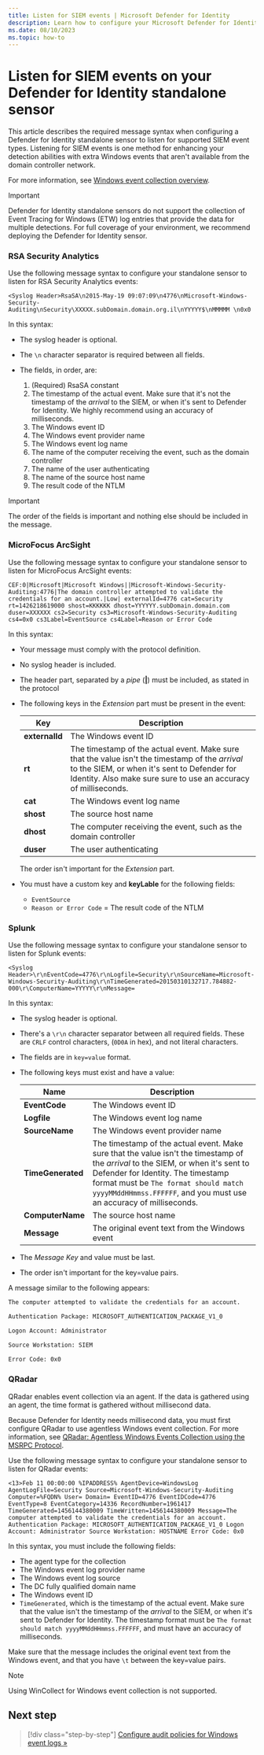 ```yaml
---
title: Listen for SIEM events | Microsoft Defender for Identity
description: Learn how to configure your Microsoft Defender for Identity sensor to listen for SIEM events and enhance your detection abilities with extra Windows events.
ms.date: 08/10/2023
ms.topic: how-to
---
```


# Listen for SIEM events on your Defender for Identity standalone sensor

<!--is this the right order?-->

This article describes the required message syntax when configuring a Defender for Identity standalone sensor to listen for supported SIEM event types. Listening for SIEM events is one method for enhancing your detection abilities with extra Windows events that aren't available from the domain controller network.

For more information, see [Windows event collection overview](event-collection-overview.md).

> [!IMPORTANT]
> Defender for Identity standalone sensors do not support the collection of Event Tracing for Windows (ETW) log entries that provide the data for multiple detections. For full coverage of your environment, we recommend deploying the Defender for Identity sensor.

### RSA Security Analytics

Use the following message syntax to configure your standalone sensor to listen for RSA Security Analytics events:

```text
<Syslog Header>RsaSA\n2015-May-19 09:07:09\n4776\nMicrosoft-Windows-Security-Auditing\nSecurity\XXXXX.subDomain.domain.org.il\nYYYYY$\nMMMMM \n0x0
```

In this syntax:

- The syslog header is optional.

- The `\n` character separator is required between all fields.

- The fields, in order, are:

  1. (Required) RsaSA constant
  1. The timestamp of the actual event. Make sure that it's not the timestamp of the *arrival* to the SIEM, or when it's sent to Defender for Identity. We highly recommend using an accuracy of milliseconds.
  1. The Windows event ID
  1. The Windows event provider name
  1. The Windows event log name
  1. The name of the computer receiving the event, such as the domain controller
  1. The name of the user authenticating
  1. The name of the source host name
  1. The result code of the NTLM

> [!IMPORTANT]
> The order of the fields is important and nothing else should be included in the message.

### MicroFocus ArcSight

Use the following message syntax to configure your standalone sensor to listen for MicroFocus ArcSight events:

```text
CEF:0|Microsoft|Microsoft Windows||Microsoft-Windows-Security-Auditing:4776|The domain controller attempted to validate the credentials for an account.|Low| externalId=4776 cat=Security rt=1426218619000 shost=KKKKKK dhost=YYYYYY.subDomain.domain.com duser=XXXXXX cs2=Security cs3=Microsoft-Windows-Security-Auditing cs4=0x0 cs3Label=EventSource cs4Label=Reason or Error Code
```

In this syntax:

- Your message must comply with the protocol definition.

- No syslog header is included.

- The header part, separated by a *pipe* (**|**) must be included, as stated in the protocol

- The following keys in the *Extension* part must be present in the event:

    |Key  |Description  |
    |---------|---------|
    |**externalId**     | The Windows event ID        |
    |**rt**     | The timestamp of the actual event. Make sure that the value isn't the timestamp of the *arrival* to the SIEM, or when it's sent to Defender for Identity. Also make sure sure to use an accuracy of milliseconds.   |
    |**cat**     |     The Windows event log name    |
    |**shost**     |   The source host name      |
    |**dhost**     |   The computer receiving the event, such as the domain controller      |
    |**duser**     |    The user authenticating     |
    
    The order isn't important for the *Extension* part.

- You must have a custom key and **keyLable** for the following fields:

    - `EventSource`
    - `Reason or Error Code` = The result code of the NTLM

### Splunk

Use the following message syntax to configure your standalone sensor to listen for Splunk events:

```text
<Syslog Header>\r\nEventCode=4776\r\nLogfile=Security\r\nSourceName=Microsoft-Windows-Security-Auditing\r\nTimeGenerated=20150310132717.784882-000\r\ComputerName=YYYYY\r\nMessage=
```

In this syntax:

- The syslog header is optional.

- There's a `\r\n` character separator between all required fields. These are `CRLF` control characters, (`0D0A` in hex), and not literal characters.

- The fields are in `key=value` format.

- The following keys must exist and have a value:

    |Name  |Description  |
    |---------|---------|
    |**EventCode**     |   The Windows event ID      |
    |**Logfile**     |The Windows event log name         |
    |**SourceName**     |   The Windows event provider name      |
    |**TimeGenerated**     |    The timestamp of the actual event. Make sure that the value isn't the timestamp of the *arrival* to the SIEM, or when it's sent to Defender for Identity. The timestamp format must be `The format should match yyyyMMddHHmmss.FFFFFF`, and you must use an accuracy of milliseconds.    |
    |**ComputerName**     |    The source host name     |
    |**Message**     |     The original event text from the Windows event    |

- The *Message Key* and value must be last.

- The order isn't important for the key=value pairs.

A message similar to the following appears:

```bash
The computer attempted to validate the credentials for an account.

Authentication Package: MICROSOFT_AUTHENTICATION_PACKAGE_V1_0

Logon Account: Administrator

Source Workstation: SIEM

Error Code: 0x0
```


### QRadar

QRadar enables event collection via an agent. If the data is gathered using an agent, the time format is gathered without millisecond data.

Because Defender for Identity needs millisecond data, you must first configure QRadar to use agentless Windows event collection. For more information, see [QRadar: Agentless Windows Events Collection using the MSRPC Protocol](https://www.ibm.com/support/pages/qradar-agentless-windows-events-collection-using-msrpc-protocol-msrpc-faq).

Use the following message syntax to configure your standalone sensor to listen for QRadar events:

```text
<13>Feb 11 00:00:00 %IPADDRESS% AgentDevice=WindowsLog AgentLogFile=Security Source=Microsoft-Windows-Security-Auditing Computer=%FQDN% User= Domain= EventID=4776 EventIDCode=4776 EventType=8 EventCategory=14336 RecordNumber=1961417 TimeGenerated=1456144380009 TimeWritten=1456144380009 Message=The computer attempted to validate the credentials for an account. Authentication Package: MICROSOFT_AUTHENTICATION_PACKAGE_V1_0 Logon Account: Administrator Source Workstation: HOSTNAME Error Code: 0x0
```

In this syntax, you must include the following fields:

- The agent type for the collection
- The Windows event log provider name
- The Windows event log source
- The DC fully qualified domain name
- The Windows event ID
- `TimeGenerated`, which is the timestamp of the actual event. Make sure that the value isn't the timestamp of the *arrival* to the SIEM, or when it's sent to Defender for Identity. The timestamp format must be `The format should match yyyyMMddHHmmss.FFFFFF`, and must have an accuracy of milliseconds.

Make sure that the message includes the original event text from the Windows event, and that you have `\t` between the key=value pairs.

>[!NOTE]
> Using WinCollect for Windows event collection is not supported.

## Next step

> [!div class="step-by-step"]
> [Configure audit policies for Windows event logs »](configure-windows-event-collection.md)